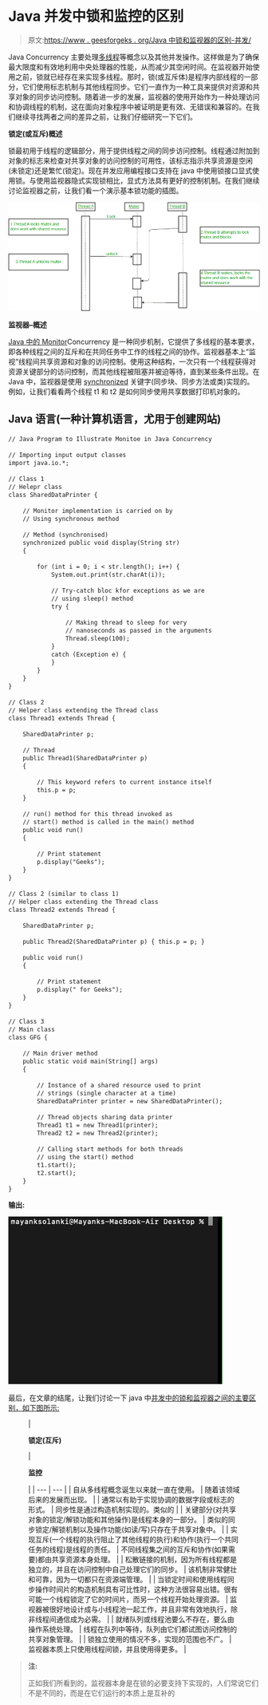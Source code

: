 # Java 并发中锁和监控的区别

> 原文:[https://www . geesforgeks . org/Java 中锁和监视器的区别-并发/](https://www.geeksforgeeks.org/difference-between-lock-and-monitor-in-java-concurrency/)

Java Concurrency 主要处理[多线程](https://www.geeksforgeeks.org/multithreading-in-java/)等概念以及其他并发操作。这样做是为了确保最大限度和有效地利用中央处理器的性能，从而减少其空闲时间。在监视器开始使用之前，锁就已经存在来实现多线程。那时，锁(或互斥体)是程序内部线程的一部分，它们使用标志机制与其他线程同步。它们一直作为一种工具来提供对资源和共享对象的同步访问控制。随着进一步的发展，监视器的使用开始作为一种处理访问和协调线程的机制，这在面向对象程序中被证明是更有效、无错误和兼容的。在我们继续寻找两者之间的差异之前，让我们仔细研究一下它们。

**锁定(或互斥)概述**

锁最初用于线程的逻辑部分，用于提供线程之间的同步访问控制。线程通过附加到对象的标志来检查对共享对象的访问控制的可用性，该标志指示共享资源是空闲(未锁定)还是繁忙(锁定)。现在并发应用编程接口支持在 java 中使用锁接口显式使用锁。与使用监视器隐式实现锁相比，显式方法具有更好的控制机制。在我们继续讨论监视器之前，让我们看一个演示基本锁功能的插图。

![](img/6579cab1376c5262d60cbdc600072973.png)

**监视器–概述**

[Java 中的 Monitor](https://www.geeksforgeeks.org/monitors-in-process-synchronization/)Concurrency 是一种同步机制，它提供了多线程的基本要求，即各种线程之间的互斥和在共同任务中工作的线程之间的协作。监视器基本上“监视”线程间共享资源和对象的访问控制。使用这种结构，一次只有一个线程获得对资源关键部分的访问控制，而其他线程被阻塞并被迫等待，直到某些条件出现。在 Java 中，监视器是使用 [synchronized](https://www.geeksforgeeks.org/synchronized-in-java/) 关键字(同步块、同步方法或类)实现的。例如，让我们看看两个线程 t1 和 t2 是如何同步使用共享数据打印机对象的。

## Java 语言(一种计算机语言，尤用于创建网站)

```
// Java Program to Illustrate Monitoe in Java Concurrency

// Importing input output classes
import java.io.*;

// Class 1
// Helepr class
class SharedDataPrinter {

    // Monitor implementation is carried on by
    // Using synchronous method

    // Method (synchronised)
    synchronized public void display(String str)
    {

        for (int i = 0; i < str.length(); i++) {
            System.out.print(str.charAt(i));

            // Try-catch bloc kfor exceptions as we are
            // using sleep() method
            try {

                // Making thread to sleep for very
                // nanoseconds as passed in the arguments
                Thread.sleep(100);
            }
            catch (Exception e) {
            }
        }
    }
}

// Class 2
// Helper class extending the Thread class
class Thread1 extends Thread {

    SharedDataPrinter p;

    // Thread
    public Thread1(SharedDataPrinter p)
    {

        // This keyword refers to current instance itself
        this.p = p;
    }

    // run() method for this thread invoked as
    // start() method is called in the main() method
    public void run()
    {

        // Print statement
        p.display("Geeks");
    }
}

// Class 2 (similar to class 1)
// Helper class extending the Thread class
class Thread2 extends Thread {

    SharedDataPrinter p;

    public Thread2(SharedDataPrinter p) { this.p = p; }

    public void run()
    {

        // Print statement
        p.display(" for Geeks");
    }
}

// Class 3
// Main class
class GFG {

    // Main driver method
    public static void main(String[] args)
    {

        // Instance of a shared resource used to print
        // strings (single character at a time)
        SharedDataPrinter printer = new SharedDataPrinter();

        // Thread objects sharing data printer
        Thread1 t1 = new Thread1(printer);
        Thread2 t2 = new Thread2(printer);

        // Calling start methods for both threads
        // using the start() method
        t1.start();
        t2.start();
    }
}
```

**输出:**

![](img/f62b8512b38d3c9cf69dd0ebd953ef96.png)

最后，在文章的结尾，让我们讨论一下 java 中[并发中的锁和监视器之间的主要区别，如下图所示:](https://www.geeksforgeeks.org/different-approaches-to-concurrent-programming-in-java/)

<figure class="table">

| 

**锁定(互斥)**

 | 

**监控**

 |
| --- | --- |
| 自从多线程概念诞生以来就一直在使用。 | 随着该领域后来的发展而出现。 |
| 通常以有助于实现协调的数据字段或标志的形式。 | 同步性是通过构造机制实现的。类似的 |
| 关键部分(对共享对象的锁定/解锁功能和其他操作)是线程本身的一部分。 | 类似的同步锁定/解锁机制以及操作功能(如读/写)只存在于共享对象中。 |
| 实现互斥(一个线程的执行阻止了其他线程的执行)和协作(执行一个共同任务的线程)是线程的责任。 | 不同线程集之间的互斥和协作(如果需要)都由共享资源本身处理。 |
| 松散链接的机制，因为所有线程都是独立的，并且在访问控制中自己处理它们的同步。 | 该机制非常健壮和可靠，因为一切都只在资源端管理。 |
| 当锁定时间和使用线程同步操作时间片的构造机制具有可比性时，这种方法很容易出错。很有可能一个线程锁定了它的时间片，而另一个线程开始处理资源。 | 监视器被很好地设计成与小线程池一起工作，并且非常有效地执行，除非线程间通信成为必需。 |
| 就绪队列或线程池要么不存在，要么由操作系统处理。 | 线程在队列中等待，队列由它们都试图访问控制的共享对象管理。 |
| 锁独立使用的情况不多，实现的范围也不广。 | 监视器本质上只使用线程间锁，并且使用得更多。 |

</figure>

> **注:**
> 
> 正如我们所看到的，监视器本身是在锁的必要支持下实现的，人们常说它们不是不同的，而是在它们运行的本质上是互补的